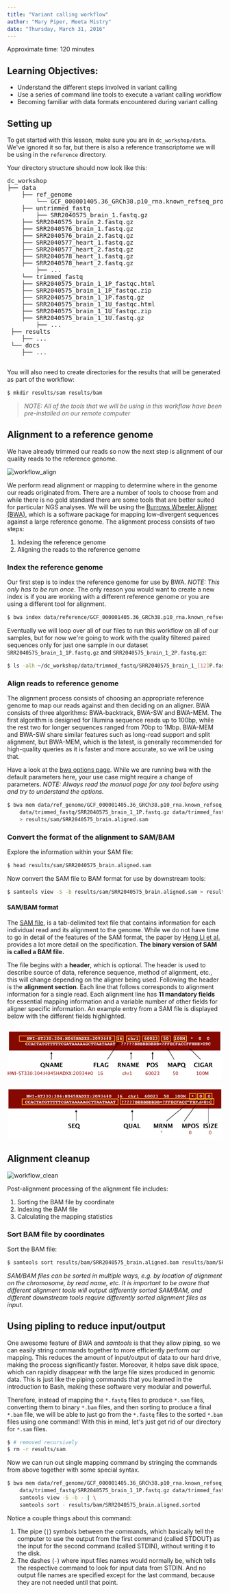 ```yaml
---
title: "Variant calling workflow"
author: "Mary Piper, Meeta Mistry"
date: "Thursday, March 31, 2016"
---
```


Approximate time: 120 minutes

## Learning Objectives:

* Understand the different steps involved in variant calling
* Use a series of command line tools to execute a variant calling workflow
* Becoming familiar with data formats encountered during variant calling


## Setting up

To get started with this lesson, make sure you are in `dc_workshop/data`. We've ignored it so far, but there is also a reference transcriptome we will be using in the `reference` directory.

Your directory structure should now look like this:

<pre>
dc_workshop
├── data
    ├── ref_genome
        └── GCF_000001405.36_GRCh38.p10_rna.known_refseq_proteincoding.fasta.gz
    ├── untrimmed_fastq
    	├── SRR2040575_brain_1.fastq.gz
	├── SRR2040575_brain_2.fastq.gz
	├── SRR2040576_brain_1.fastq.gz
	├── SRR2040576_brain_2.fastq.gz
	├── SRR2040577_heart_1.fastq.gz
	├── SRR2040577_heart_2.fastq.gz
	├── SRR2040578_heart_1.fastq.gz
	├── SRR2040578_heart_2.fastq.gz
        ├── ...
    └── trimmed_fastq
	├── SRR2040575_brain_1_1P_fastqc.html
	├── SRR2040575_brain_1_1P_fastqc.zip
	├── SRR2040575_brain_1_1P.fastq.gz
	├── SRR2040575_brain_1_1U_fastqc.html
	├── SRR2040575_brain_1_1U_fastqc.zip
	├── SRR2040575_brain_1_1U.fastq.gz
    	├── ...
 ├── results
    ├── ...
 └── docs
    ├── ...

</pre>

You will also need to create directories for the results that will be generated as part of the workflow: 
```bash
$ mkdir results/sam results/bam
```

> *NOTE: All of the tools that we will be using in this workflow have been pre-installed on our remote computer*

## Alignment to a reference genome

We have already trimmed our reads so now the next step is alignment of our quality reads to the reference genome.

![workflow_align](../img/variant_calling_workflow_align.png)

We perform read alignment or mapping to determine where in the genome our reads originated from. There are a number of tools to choose from and while there is no gold standard there are some tools that are better suited for particular NGS analyses. We will be using the [Burrows Wheeler Aligner (BWA)](http://bio-bwa.sourceforge.net/), which is a software package for mapping low-divergent sequences against a large reference genome. The alignment process consists of two steps:

1. Indexing the reference genome
2. Aligning the reads to the reference genome

### Index the reference genome
Our first step is to index the reference genome for use by BWA. *NOTE: This only has to be run once*. The only reason you would want to create a new index is if you are working with a different reference  genome or you are using a different tool for alignment.

```bash    
$ bwa index data/reference/GCF_000001405.36_GRCh38.p10_rna.known_refseq_proteincoding.fasta.gz     # This step helps with the speed of alignment
```

Eventually we will loop over all of our files to run this workflow on all of our samples, but for now we're going to work with the quality filtered paired sequences only for just one sample in our dataset `SRR2040575_brain_1_1P.fastq.gz` and `SRR2040575_brain_1_2P.fastq.gz`:

```bash
$ ls -alh ~/dc_workshop/data/trimmed_fastq/SRR2040575_brain_1_[12]P.fastq.gz 
```

### Align reads to reference genome

The alignment process consists of choosing an appropriate reference genome to map our reads against and then deciding on an aligner. BWA consists of three algorithms: BWA-backtrack, BWA-SW and BWA-MEM. The first algorithm is designed for Illumina sequence reads up to 100bp, while the rest two for longer sequences ranged from 70bp to 1Mbp. BWA-MEM and BWA-SW share similar features such as long-read support and split alignment, but BWA-MEM, which is the latest, is generally recommended for high-quality queries as it is faster and more accurate, so we will be using that. 
    
Have a look at the [bwa options page](http://bio-bwa.sourceforge.net/bwa.shtml). While we are running bwa with the default parameters here, your use case might require a change of parameters. *NOTE: Always read the manual page for any tool before using and try to understand the options.*

```bash
$ bwa mem data/ref_genome/GCF_000001405.36_GRCh38.p10_rna.known_refseq_proteincoding.fasta.gz \
    data/trimmed_fastq/SRR2040575_brain_1_1P.fastq.gz data/trimmed_fastq/SRR2040575_brain_1_2P.fastq.gz \
    > results/sam/SRR2040575_brain.aligned.sam
```
### Convert the format of the alignment to SAM/BAM

Explore the information within your SAM file:

```bash
$ head results/sam/SRR2040575_brain.aligned.sam
```	
Now convert the SAM file to BAM format for use by downstream tools: 

```bash
$ samtools view -S -b results/sam/SRR2040575_brain.aligned.sam > results/bam/SRR2040575_brain.aligned.bam
```

#### SAM/BAM format
The [SAM file](https://github.com/adamfreedman/knowyourdata-genomics/blob/gh-pages/lessons/01-know_your_data.md#aligned-reads-sam), is a tab-delimited text file that contains information for each individual read and its alignment to the genome. While we do not have time to go in detail of the features of the SAM format, the paper by [Heng Li et al.](http://bioinformatics.oxfordjournals.org/content/25/16/2078.full) provides a lot more detail on the specification. **The binary version of SAM is called a BAM file.**

The file begins with a **header**, which is optional. The header is used to describe source of data, reference sequence, method of alignment, etc., this will change depending on the aligner being used. Following the header is the **alignment section**. Each line that follows corresponds to alignment information for a single read. Each alignment line has **11 mandatory fields** for essential mapping information and a variable number of other fields for aligner specific information. An example entry from a SAM file is displayed below with the different fields highlighted.

![sam_bam1](../img/sam_bam.png)

![sam_bam2](../img/sam_bam3.png)

## Alignment cleanup

![workflow_clean](../img/variant_calling_workflow_cleanup.png)

Post-alignment processing of the alignment file includes:

1. Sorting the BAM file by coordinate
2. Indexing the BAM file
3. Calculating the mapping statistics

### Sort BAM file by coordinates

Sort the BAM file:

```bash
$ samtools sort results/bam/SRR2040575_brain.aligned.bam results/bam/SRR2040575_brain.aligned.sorted
```

*SAM/BAM files can be sorted in multiple ways, e.g. by location of alignment on the chromosome, by read name, etc. It is important to be aware that different alignment tools will output differently sorted SAM/BAM, and different downstream tools require differently sorted alignment files as input.*

## Using pipling to reduce input/output

One awesome feature of *BWA* and *samtools* is that they allow piping, so we can easily string commands together to more efficiently perform our mapping. This reduces the amount of input/output of data to our hard drive, making the process significantly faster. Moreover, it helps save disk space, which can rapidly disappear with the large file sizes produced in genomic data. This is just like the piping commands that you learned in the introduction to Bash, making these software very modular and powerful.

Therefore, instead of mapping the `*.fastq` files to produce `*.sam` files, converting them to binary `*.bam` files, and then sorting to produce a final `*.bam` file, we will be able to just go from the `*.fastq` files to the sorted `*.bam` files using one command! With this in mind, let's just get rid of our directory for `*.sam` files.

```bash
$ # removed recursively
$ rm -r results/sam
```

Now we can run out single mapping command by stringing the commands from above together with some special syntax.

```bash
$ bwa mem data/ref_genome/GCF_000001405.36_GRCh38.p10_rna.known_refseq_proteincoding.fasta.gz \
    data/trimmed_fastq/SRR2040575_brain_1_1P.fastq.gz data/trimmed_fastq/SRR2040575_brain_1_2P.fastq.gz | \
    samtools view -S -b - | \
    samtools sort - results/bam/SRR2040575_brain.aligned.sorted
```

Notice a couple things about this command:
1. The pipe (`|`) symbols between the commands, which basically tell the computer to use the output from the first command (called STDOUT) as the input for the second command (called STDIN), without writing it to the disk.
2. The dashes (`-`) where input files names would normally be, which tells the respective command to look for input data from STDIN. And no output file names are specified except for the last command, because they are not needed until that point.
    
